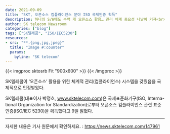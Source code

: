 ```yaml
---
date: 2021-09-09
title: "SKT, 오픈소스 컴플라이언스 분야 ISO 국제인증 획득"
description: 하나의 S/W에도 수백 개 오픈소스 활용… 관리 체계 중요성 나날이 커져<br>오픈소스 정책과 컴플라이언스 및 내외 개발자간 소통 공간 확대 국제적 인정 받아<br>“오픈소스는 AI 등 빠른 기술변화 대처에 필수, 생태계 확장 및 사회적가치 창출 기대”
author: SK telecom Newsroom
categories: ["blog"]
tags: ["SK텔레콤", "ISO/IEC5230"]
resources:
- src: "**.{png,jpg,jpeg}"
  title: "Image #:counter"
  params:
    byline: "SK telecom"
---
```


{{< imgproc sktosrb Fit "900x600" >}}
{{< /imgproc >}}

SK텔레콤이 ‘오픈소스’ 활용을 위한 체계적 관리(컴플라이언스) 시스템을 갖췄음을 국제적으로 인정받았다.

SK텔레콤(대표이사 박정호, www.sktelecom.com)은 국제표준화기구(ISO, Interna-tional Organization for Standardization)로부터 오픈소스 컴플라이언스 관련 표준인증(ISO/IEC 5230)을 획득했다고 9일 밝혔다.

---

자세한 내용은 기사 원문에서 확인하세요. : https://news.sktelecom.com/147961
